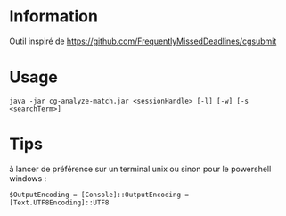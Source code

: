 # Information

Outil inspiré de https://github.com/FrequentlyMissedDeadlines/cgsubmit

# Usage

`java -jar cg-analyze-match.jar <sessionHandle> [-l] [-w] [-s <searchTerm>]`

# Tips

à lancer de préférence sur un terminal unix 
ou sinon pour le powershell windows : 

`$OutputEncoding = [Console]::OutputEncoding = [Text.UTF8Encoding]::UTF8`

